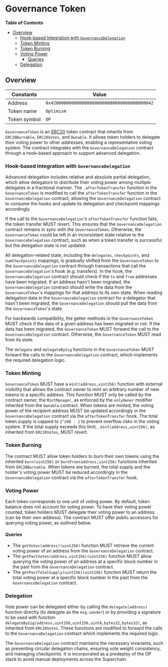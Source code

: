 # Governance Token

<!-- START doctoc generated TOC please keep comment here to allow auto update -->
<!-- DON'T EDIT THIS SECTION, INSTEAD RE-RUN doctoc TO UPDATE -->
**Table of Contents**

- [Overview](#overview)
  - [Hook-based Integration with `GovernanceDelegation`](#hook-based-integration-with-governancedelegation)
  - [Token Minting](#token-minting)
  - [Token Burning](#token-burning)
  - [Voting Power](#voting-power)
    - [Queries](#queries)
  - [Delegation](#delegation)

<!-- END doctoc generated TOC please keep comment here to allow auto update -->

## Overview

| Constants    | Value                                        |
|--------------|----------------------------------------------|
| Address      | `0x4200000000000000000000000000000000000042` |
| Token name   | `Optimism`                                   |
| Token symbol | `OP`                                         |

`GovernanceToken` is an [ERC20](https://eips.ethereum.org/EIPS/eip-20) token contract that inherits from `ERC20Burnable`,
`ERC20Votes`, and `Ownable`. It allows token holders to delegate their voting power to other addresses, enabling a representative
voting system. The contract integrates with the `GovernanceDelegation` contract through a hook-based approach to support
advanced delegation.

### Hook-based Integration with `GovernanceDelegation`

Advanced delegation includes relative and absolute partial delegation, which allow delegators to distribute their voting
power among multiple delegates in a fractional manner. The `_afterTokenTransfer` function in the `GovernanceToken` is
modified to call the `afterTokenTransfer` function in the `GovernanceDelegation` contract, allowing the `GovernanceDelegation`
contract to consume the hooks and update its delegation and checkpoint mappings accordingly.

If the call to the `GovernanceDelegation`'s `afterTokenTransfer` function fails, the token transfer MUST revert. This ensures
that the `GovernanceDelegation` contract remains in sync with the `GovernanceToken`. Otherwise, the `GovernanceToken` could
be left in an inconsistent state relative to the `GovernanceDelegation` contract, such as when a token transfer is successful
but the delegation state is not updated.

All delegation-related state, including the `delegates`, `checkpoints`, and `numCheckpoints` mappings, is gradually
shifted from the `GovernanceToken` to the `GovernanceDelegation` contract through transactions that call the
`GovernanceDelegation`'s hook (e.g. transfers). In the hook, the `GovernanceDelegation` contract should check if the `to`
and `from` addresses have been migrated. If an address hasn't been migrated, the `GovernanceDelegation` contract should
write the data from the `GovernanceToken`'s mappings for that address to its own state. When reading delegation data in the
`GovernanceDelegation` contract for a delegator that hasn't been migrated, the `GovernanceDelegation` should pull the data
from the `GovernanceToken`'s state.

For backwards compatibility, the getter methods in the `GovernanceToken` MUST check if the data of a given address has been
migrated or not. If the data has been migrated, the `GovernanceToken` MUST forward the call to the `GovernanceDelegation`
contract. Otherwise, the `GovernanceToken` MUST read from its state.

The `delegate` and `delegateBySig` functions in the `GovernanceToken` MUST forward the calls to the `GovernanceDelegation`
contract, which implements the required delegation logic.

### Token Minting

`GovernanceToken` MUST have a `mint(address,uint256)` function with external visibility that allows the contract owner
to mint an arbitrary number of new tokens to a specific address. This function MUST only be called by the contract
owner, the `MintManager`, as enforced by the `onlyOwner` modifier inherited from the `Ownable` contract. When tokens
are minted, the voting power of the recipient address MUST be updated accordingly in the `GovernanceDelegation` contract
via the `afterTokenTransfer` hook. The total token supply is capped to `2^208 - 1` to prevent overflow risks in the voting
system. If the total supply exceeds this limit, `_mint(address,uint256)`, as inherited from `ERC20Votes`, MUST revert.

### Token Burning

The contract MUST allow token holders to burn their own tokens using the inherited `burn(uint256)` or
`burnFrom(address,uint256)` functions inherited from `ERC20Burnable`. When tokens are burned, the total supply and the
holder's voting power MUST be reduced accordingly in the `GovernanceDelegation` contract via the `afterTokenTransfer` hook.

### Voting Power

Each token corresponds to one unit of voting power.
By default, token balance does not account for voting power. To have their voting power counted, token holders MUST delegate
their voting power to an address (can be their own address).
The contract MUST offer public accessors for querying voting power, as outlined below.

#### Queries

- The `getVotes(address)(uint256)` function MUST retrieve the current voting power of an address from the
  `GovernanceDelegation` contract.
- The `getPastVotes(address,uint256)(uint256)` function MUST allow querying the voting power of an address at a specific
  block number in the past from the `GovernanceDelegation` contract.
- The `getPastTotalSupply(uint256)(uint256)` function MUST return the total voting power at a specific block number in
  the past from the `GovernanceDelegation` contract.

### Delegation

Vote power can be delegated either by calling the `delegate(address)` function directly (to delegate as the `msg.sender`)
or by providing a signature to be used with function `delegateBySig(address,uint256,uint256,uint8,bytes32,bytes32)`,
as inherited from `ERC20Votes`. These functions are modified to forward the calls to the `GovernanceDelegation` contract
which implements the required logic.

The `GovernanceDelegation` contract maintains the necessary invariants, such as preventing circular delegation chains, ensuring
vote weight consistency, and managing checkpoints. It is incorporated as a predeploy of the OP stack to avoid manual deployments
across the Superchain.
